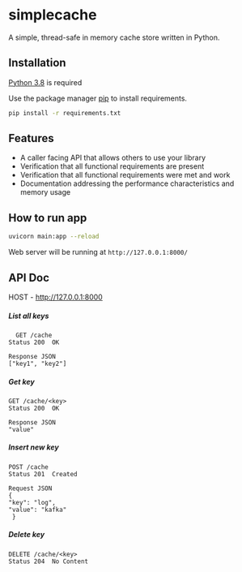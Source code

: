 

# simplecache
A simple, thread-safe in memory cache store written in Python.

## Installation

[Python 3.8](https://www.python.org/downloads/release/python-380/)  is required

Use the package manager [pip](https://pip.pypa.io/en/stable/) to install requirements.

```bash
pip install -r requirements.txt
```

## Features

- A caller facing API that allows others to use your library
- Verification that all functional requirements are present
- Verification that all functional requirements were met and work
- Documentation addressing the performance characteristics and memory usage



## How to run app 

```bash
uvicorn main:app --reload
```
Web server will be running at `http://127.0.0.1:8000/`


## API Doc
 
 HOST - http://127.0.0.1:8000
 
##### List all keys

	  GET /cache
    Status 200  OK
    
    Response JSON
    ["key1", "key2"]
    

##### Get key

    GET /cache/<key>
    Status 200  OK
    
    Response JSON
    "value"

##### Insert new key

    POST /cache
    Status 201  Created
    
    Request JSON
    {
    "key": "log",
    "value": "kafka"
	 }
  

##### Delete key

    DELETE /cache/<key>
    Status 204  No Content


